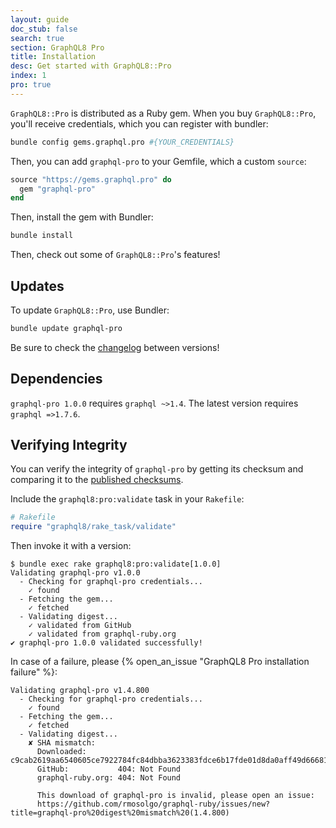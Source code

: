 ```yaml
---
layout: guide
doc_stub: false
search: true
section: GraphQL8 Pro
title: Installation
desc: Get started with GraphQL8::Pro
index: 1
pro: true
---
```


`GraphQL8::Pro` is distributed as a Ruby gem. When you buy `GraphQL8::Pro`, you'll receive credentials, which you can register with bundler:

```sh
bundle config gems.graphql.pro #{YOUR_CREDENTIALS}
```

Then, you can add `graphql-pro` to your Gemfile, which a custom `source`:

```ruby
source "https://gems.graphql.pro" do
  gem "graphql-pro"
end
```

Then, install the gem with Bundler:

```sh
bundle install
```

Then, check out some of `GraphQL8::Pro`'s features!

## Updates

To update `GraphQL8::Pro`, use Bundler:

```sh
bundle update graphql-pro
```

Be sure to check the [changelog](https://github.com/rmosolgo/graphql-ruby/blob/master/CHANGELOG-pro.md) between versions!

## Dependencies

`graphql-pro 1.0.0` requires `graphql ~>1.4`. The latest version requires `graphql =>1.7.6`.

## Verifying Integrity

You can verify the integrity of `graphql-pro` by getting its checksum and comparing it to the [published checksums](https://github.com/rmosolgo/graphql-ruby/blob/master/guides/pro/checksums).

Include the `graphql8:pro:validate` task in your `Rakefile`:

```ruby
# Rakefile
require "graphql8/rake_task/validate"
```

Then invoke it with a version:

```
$ bundle exec rake graphql8:pro:validate[1.0.0]
Validating graphql-pro v1.0.0
  - Checking for graphql-pro credentials...
    ✓ found
  - Fetching the gem...
    ✓ fetched
  - Validating digest...
    ✓ validated from GitHub
    ✓ validated from graphql-ruby.org
✔ graphql-pro 1.0.0 validated successfully!
```

In case of a failure, please {% open_an_issue "GraphQL8 Pro installation failure" %}:

```
Validating graphql-pro v1.4.800
  - Checking for graphql-pro credentials...
    ✓ found
  - Fetching the gem...
    ✓ fetched
  - Validating digest...
    ✘ SHA mismatch:
      Downloaded:       c9cab2619aa6540605ce7922784fc84dbba3623383fdce6b17fde01d8da0aff49d666810c97f66310013c030e3ab7712094ee2d8f1ea9ce79aaf65c1684d992a
      GitHub:           404: Not Found
      graphql-ruby.org: 404: Not Found

      This download of graphql-pro is invalid, please open an issue:
      https://github.com/rmosolgo/graphql-ruby/issues/new?title=graphql-pro%20digest%20mismatch%20(1.4.800)
```
